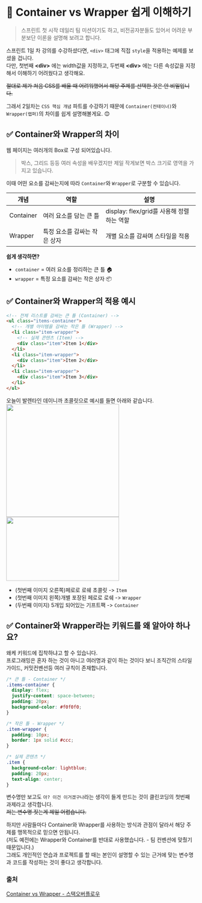 # 🌟 Container vs Wrapper 쉽게 이해하기

> 스프린트 첫 시작 데일리 팀 미션이기도 하고, 비전공자분들도 있어서 어려운 부분보단 이론을 설명해 보려고 합니다.

스프린트 1일 차 강의를 수강하셨다면, `<div>` 태그에 직접 `style`을 적용하는 예제를 보셨을 겁니다. <br/>
다만, 첫번째 **\<div>** 에는 width값을 지정하고, 두번째 **\<div>** 에는 다른 속성값을 지정해서 이해하기 어려웠다고 생각해요.<br/>

~~절대로 제가 처음 CSS를 배울 때 어려워했어서 해당 주제를 선택한 것은 안 비밀입니다.~~

그래서 2일차는 `CSS 핵심 개념` 파트를 수강하기 때문에 `Container(컨테이너)`와 `Wrapper(랩퍼)`의 차이를 쉽게 설명해볼게요. 😊

## ✅ Container와 Wrapper의 차이

웹 페이지는 여러개의 Box로 구성 되어있습니다.

> 박스, 그리드 등등 여러 속성을 배우겠지만 제일 작게보면 박스 크기로 영역을 가지고 있습니다.

이때 어떤 요소를 감싸는지에 따라 `Container`와 `Wrapper`로 구분할 수 있습니다.

| 개념      | 역할                         | 설명                                      |
| --------- | ---------------------------- | ----------------------------------------- |
| Container | 여러 요소를 담는 큰 틀       | display: flex/grid를 사용해 정렬하는 역할 |
| Wrapper   | 특정 요소를 감싸는 작은 상자 | 개별 요소를 감싸며 스타일을 적용          |

**쉽게 생각하면?**

- `container` = 여러 요소를 정리하는 큰 틀 🏠
- `wrapper` = 특정 요소를 감싸는 작은 상자 📦

## ✅ Container와 Wrapper의 적용 예시

```html
<!-- 전체 리스트를 감싸는 큰 틀 (Container) -->
<ul class="items-container">
  <!-- 개별 아이템을 감싸는 작은 틀 (Wrapper) -->
  <li class="item-wrapper">
    <!-- 실제 콘텐츠 (Item) -->
    <div class="item">Item 1</div>
  </li>
  <li class="item-wrapper">
    <div class="item">Item 2</div>
  </li>
  <li class="item-wrapper">
    <div class="item">Item 3</div>
  </li>
</ul>
```

오늘이 발렌타인 데이니까 초콜릿으로 예시를 들면 아래와 같습니다. <br/>
<img src="https://i.namu.wiki/i/Lfwp0UUHS2fsFJnN9SbYfzki2NYd3QDWtJsnzQHAWkUyohTiku5jQI-Lz7N_hZxTRV0Kg-R5pFNy7nJ4mcd3xA.webp" style="width: 300px">
<img src="https://www.ferrerorocher.com/kr/sites/ferrerorocher20_kr/files/2022-11/t4_0.png?t=1732264293" style="width: 300px; height: 170px" > <br/>

- (첫번째 이미지 오른쪽)페로로 로쉐 초콜릿 -> `Item`
- (첫번째 이미지 왼쪽)개별 포장된 페로로 로쉐 -> `Wrapper`
- (두번째 이미지) 5개입 되어있는 기프트팩 -> `Container`

## ✅ Container와 Wrapper라는 키워드를 왜 알아야 하나요?

왜케 키워드에 집착하냐고 할 수 있습니다. <br/>
프로그래밍은 혼자 하는 것이 아니고 여러명과 같이 하는 것이다 보니 조직간의 스타일 가이드, 커밋컨벤션등 여러 규칙이 존재합니다.

```css
/* 큰 틀 - Container */
.items-container {
  display: flex;
  justify-content: space-between;
  padding: 20px;
  background-color: #f0f0f0;
}

/* 작은 틀 - Wrapper */
.item-wrapper {
  padding: 10px;
  border: 1px solid #ccc;
}

/* 실제 콘텐츠 */
.item {
  background-color: lightblue;
  padding: 20px;
  text-align: center;
}
```

변수명만 보고도 `아? 이건 이거겠구나`라는 생각이 들게 만드는 것이 클린코딩의 첫번째 과제라고 생각합니다. <br/>
~~저는 변수명 짓는게 제일 어렵습니다.~~

하지만 사람들마다 Container와 Wrapper를 사용하는 방식과 관점이 달라서 해당 주제를 맹목적으로 믿으면 안됩니다.<br/>
(저도 예전에는 Wrapper와 Container를 반대로 사용했습니다. - 팀 컨벤션에 맞췄기 때문입니다.)<br/>
그래도 개인적인 연습과 프로젝트를 할 때는 본인이 설명할 수 있는 근거에 맞는 변수명과 코드를 작성하는 것이 좋다고 생각합니다. <br/>

### 출처

[Container vs Wrapper - 스택오버플로우](https://stackoverflow.com/questions/4059163/css-language-speak-container-vs-wrapper)
